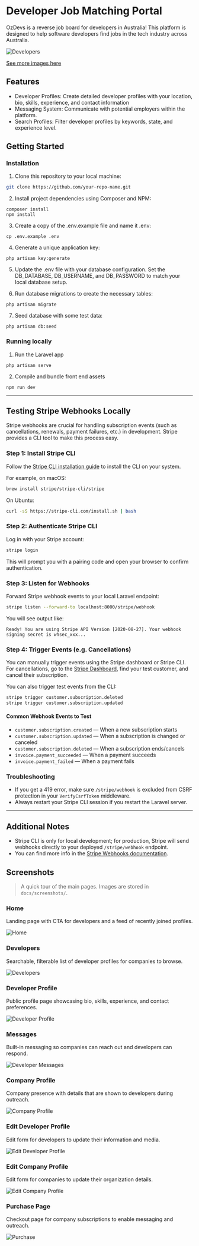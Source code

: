 # Developer Job Matching Portal

OzDevs is a reverse job board for developers in Australia! This platform is designed to help software developers find jobs in the tech industry across Australia.


![Developers](docs/screenshots/developers.png)


[See more images here](#screenshots)



## Features

- Developer Profiles: Create detailed developer profiles with your location, bio, skills, experience, and contact information
- Messaging System: Communicate with potential employers within the platform.
- Search Profiles: Filter developer profiles by keywords, state, and experience level.

## Getting Started

### Installation

1. Clone this repository to your local machine:

```sh
git clone https://github.com/your-repo-name.git
```

2. Install project dependencies using Composer and NPM:

```
composer install
npm install
```

3. Create a copy of the .env.example file and name it .env:

```
cp .env.example .env
```

4. Generate a unique application key:

```
php artisan key:generate
```

5. Update the .env file with your database configuration. Set the DB_DATABASE, DB_USERNAME, and DB_PASSWORD to match your local database setup.

6. Run database migrations to create the necessary tables:

```
php artisan migrate
```

7. Seed database with some test data:

```
php artisan db:seed
```

### Running locally

1. Run the Laravel app

```
php artisan serve
```

2. Compile and bundle front end assets

```
npm run dev
```

---

## Testing Stripe Webhooks Locally

Stripe webhooks are crucial for handling subscription events (such as cancellations, renewals, payment failures, etc.) in development. Stripe provides a CLI tool to make this process easy.

### Step 1: Install Stripe CLI

Follow the [Stripe CLI installation guide](https://stripe.com/docs/stripe-cli#install) to install the CLI on your system.

For example, on macOS:
```sh
brew install stripe/stripe-cli/stripe
```
On Ubuntu:
```sh
curl -sS https://stripe-cli.com/install.sh | bash
```

### Step 2: Authenticate Stripe CLI

Log in with your Stripe account:
```sh
stripe login
```
This will prompt you with a pairing code and open your browser to confirm authentication.

### Step 3: Listen for Webhooks

Forward Stripe webhook events to your local Laravel endpoint:
```sh
stripe listen --forward-to localhost:8000/stripe/webhook
```
You will see output like:
```
Ready! You are using Stripe API Version [2020-08-27]. Your webhook signing secret is whsec_xxx...
```

### Step 4: Trigger Events (e.g. Cancellations)

You can manually trigger events using the Stripe dashboard or Stripe CLI.
For cancellations, go to the [Stripe Dashboard](https://dashboard.stripe.com/test/customers), find your test customer, and cancel their subscription.

You can also trigger test events from the CLI:
```sh
stripe trigger customer.subscription.deleted
stripe trigger customer.subscription.updated
```

#### **Common Webhook Events to Test**
- `customer.subscription.created` — When a new subscription starts
- `customer.subscription.updated` — When a subscription is changed or canceled
- `customer.subscription.deleted` — When a subscription ends/cancels
- `invoice.payment_succeeded` — When a payment succeeds
- `invoice.payment_failed` — When a payment fails

### Troubleshooting

- If you get a 419 error, make sure `/stripe/webhook` is excluded from CSRF protection in your `VerifyCsrfToken` middleware.
- Always restart your Stripe CLI session if you restart the Laravel server.

---

## Additional Notes

- Stripe CLI is only for local development; for production, Stripe will send webhooks directly to your deployed `/stripe/webhook` endpoint.
- You can find more info in the [Stripe Webhooks documentation](https://stripe.com/docs/webhooks).

## Screenshots

> A quick tour of the main pages. Images are stored in `docs/screenshots/`.

### Home
Landing page with CTA for developers and a feed of recently joined profiles.

![Home](docs/screenshots/home.png)

### Developers
Searchable, filterable list of developer profiles for companies to browse.

![Developers](docs/screenshots/developers.png)

### Developer Profile
Public profile page showcasing bio, skills, experience, and contact preferences.

![Developer Profile](docs/screenshots/developer-profile.png)

### Messages
Built-in messaging so companies can reach out and developers can respond.

![Developer Messages](docs/screenshots/developer-messages.png)

### Company Profile
Company presence with details that are shown to developers during outreach.

![Company Profile](docs/screenshots/company-profile.png)

### Edit Developer Profile
Edit form for developers to update their information and media.

![Edit Developer Profile](docs/screenshots/edit-developer-profile.png)

### Edit Company Profile
Edit form for companies to update their organization details.

![Edit Company Profile](docs/screenshots/edit-company-profile.png)

### Purchase Page
Checkout page for company subscriptions to enable messaging and outreach.

![Purchase](docs/screenshots/purchase.png)
